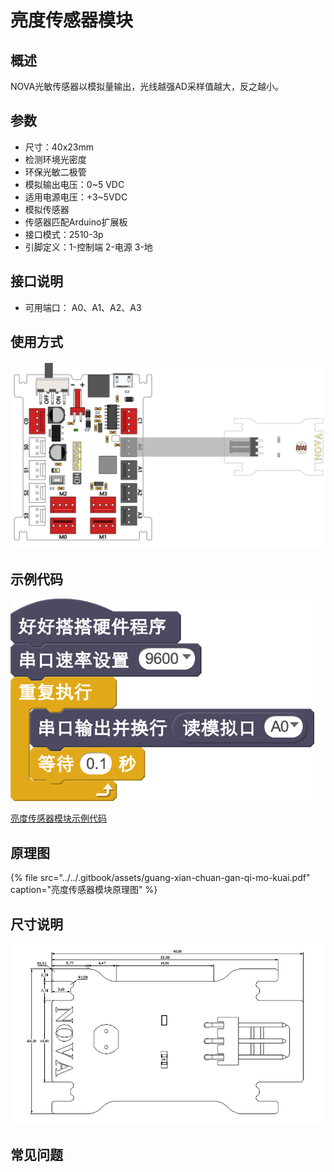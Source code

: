 # 亮度传感器模块

## 概述

NOVA光敏传感器以模拟量输出，光线越强AD采样值越大，反之越小。

## 参数

* 尺寸：40x23mm
* 检测环境光密度
* 环保光敏二极管
* 模拟输出电压：0~5 VDC
* 适用电源电压：+3~5VDC
* 模拟传感器
* 传感器匹配Arduino扩展板
* 接口模式：2510-3p
* 引脚定义：1-控制端 2-电源 3-地

## 接口说明

* 可用端口： A0、A1、A2、A3

## 使用方式

![](../../.gitbook/assets/47.png)

## 示例代码

![](../../.gitbook/assets/48.png)

[亮度传感器模块示例代码](http://www.haohaodada.com/show.php?id=947651)

## 原理图

{% file src="../../.gitbook/assets/guang-xian-chuan-gan-qi-mo-kuai.pdf" caption="亮度传感器模块原理图" %}

## 尺寸说明

![](../../.gitbook/assets/116.png)

## 常见问题

